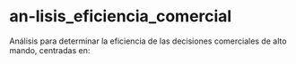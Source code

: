 # an-lisis_eficiencia_comercial
Análisis para determinar la eficiencia de las decisiones comerciales de alto mando, centradas en:
